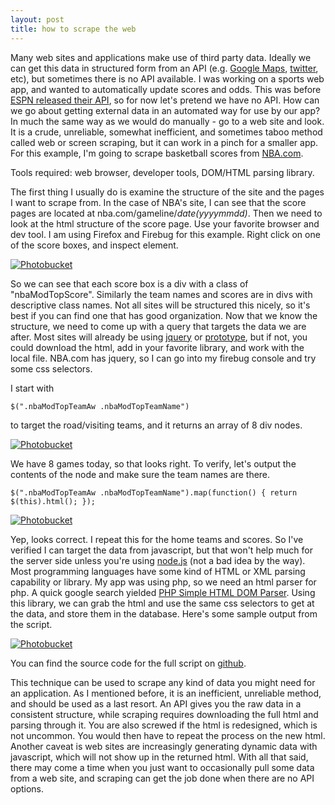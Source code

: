 ```yaml
---
layout: post
title: how to scrape the web
---
```


Many web sites and applications make use of third party data. Ideally we can get this data in structured form from an API (e.g. [Google Maps](https://developers.google.com/maps/documentation/javascript/), [twitter](https://dev.twitter.com/docs/api), etc), but sometimes there is no API available. I was working on a sports web app, and wanted to automatically update scores and odds. This was before [ESPN released their API](http://techcrunch.com/2012/03/05/espn-developer-center-and-apis/), so for now let's pretend we have no API. How can we go about getting external data in an automated way for use by our app? In much the same way as we would do manually - go to a web site and look. It is a crude, unreliable, somewhat inefficient, and sometimes taboo method called web or screen scraping, but it can work in a pinch for a smaller app. For this example, I'm going to scrape basketball scores from [NBA.com](http://nba.com).

Tools required: web browser, developer tools, DOM/HTML parsing library.

The first thing I usually do is examine the structure of the site and the pages I want to scrape from. In the case of NBA's site, I can see that the score pages are located at nba.com/gameline/*date(yyyymmdd)*. Then we need to look at the html structure of the score page. Use your favorite browser and dev tool. I am using Firefox and Firebug for this example. Right click on one of the score boxes, and inspect element.

<a href="http://i1154.photobucket.com/albums/p526/mikey-gee/20120331_blog_scrape/scrape-01.png" target="_blank"><img src="http://i1154.photobucket.com/albums/p526/mikey-gee/20120331_blog_scrape/scrape-01.png" border="0" alt="Photobucket"></a>

So we can see that each score box is a div with a class of "nbaModTopScore". Similarly the team names and scores are in divs with descriptive class names. Not all sites will be structured this nicely, so it's best if you can find one that has good organization. Now that we know the structure, we need to come up with a query that targets the data we are after. Most sites will already be using [jquery](http://jquery.com) or [prototype](http://prototypejs.org), but if not, you could download the html, add in your favorite library, and work with the local file. NBA.com has jquery, so I can go into my firebug console and try some css selectors.

I start with

`$(".nbaModTopTeamAw .nbaModTopTeamName")`

to target the road/visiting teams, and it returns an array of 8 div nodes.

<a href="http://i1154.photobucket.com/albums/p526/mikey-gee/20120331_blog_scrape/scrape-02.png" target="_blank"><img src="http://i1154.photobucket.com/albums/p526/mikey-gee/20120331_blog_scrape/scrape-02.png" border="0" alt="Photobucket"></a>

We have 8 games today, so that looks right. To verify, let's output the contents of the node and make sure the team names are there.

`$(".nbaModTopTeamAw .nbaModTopTeamName").map(function() { return $(this).html(); });`

<a href="http://i1154.photobucket.com/albums/p526/mikey-gee/20120331_blog_scrape/scrape-03.png" target="_blank"><img src="http://i1154.photobucket.com/albums/p526/mikey-gee/20120331_blog_scrape/scrape-03.png" border="0" alt="Photobucket"></a>

Yep, looks correct. I repeat this for the home teams and scores. So I've verified I can target the data from javascript, but that won't help much for the server side unless you're using [node.js](http://nodejs.org) (not a bad idea by the way). Most programming languages have some kind of HTML or XML parsing capability or library. My app was using php, so we need an html parser for php. A quick google search yielded [PHP Simple HTML DOM Parser](http://simplehtmldom.sourceforge.net/). Using this library, we can grab the html and use the same css selectors to get at the data, and store them in the database. Here's some sample output from the script.

<a href="http://i1154.photobucket.com/albums/p526/mikey-gee/20120331_blog_scrape/scrape-04.png" target="_blank"><img src="http://i1154.photobucket.com/albums/p526/mikey-gee/20120331_blog_scrape/scrape-04.png" border="0" alt="Photobucket"></a>

You can find the source code for the full script on [github](https://github.com/mikeygee/miscellaneous/blob/master/nba_scrape.php).

This technique can be used to scrape any kind of data you might need for an application. As I mentioned before, it is an inefficient, unreliable method, and should be used as a last resort. An API gives you the raw data in a consistent structure, while scraping requires downloading the full html and parsing through it. You are also screwed if the html is redesigned, which is not uncommon. You would then have to repeat the process on the new html. Another caveat is web sites are increasingly generating dynamic data with javascript, which will not show up in the returned html. With all that said, there may come a time when you just want to occasionally pull some data from a web site, and scraping can get the job done when there are no API options.
